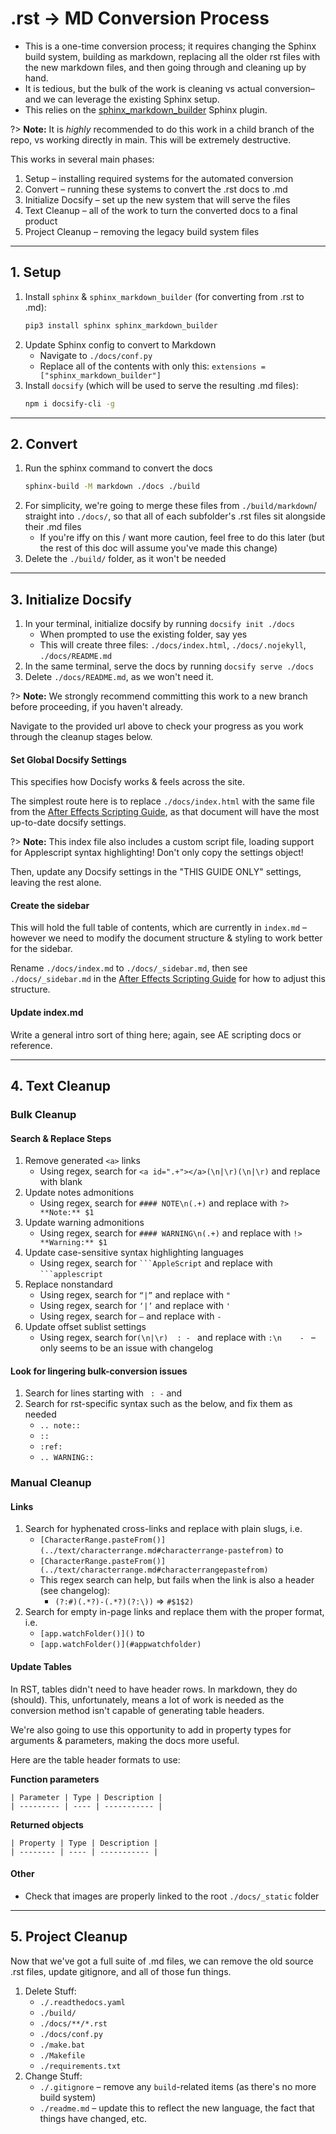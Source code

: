 # .rst -> MD Conversion Process

- This is a one-time conversion process; it requires changing the Sphinx build system, building as markdown, replacing all the older rst files with the new markdown files, and then going through and cleaning up by hand.
- It is tedious, but the bulk of the work is cleaning vs actual conversion– and we can leverage the existing Sphinx setup.
- This relies on the [sphinx_markdown_builder](https://github.com/liran-funaro/sphinx-markdown-builder/) Sphinx plugin.

?> **Note:** It is *highly* recommended to do this work in a child branch of the repo, vs working directly in main. This will be extremely destructive.

This works in several main phases:

1. Setup – installing required systems for the automated conversion
2. Convert – running these systems to convert the .rst docs to .md
3. Initialize Docsify – set up the new system that will serve the files
4. Text Cleanup – all of the work to turn the converted docs to a final product
5. Project Cleanup – removing the legacy build system files

---

## 1. Setup

1. Install `sphinx` & `sphinx_markdown_builder` (for converting from .rst to .md):
    ```sh
    pip3 install sphinx sphinx_markdown_builder
    ```
2. Update Sphinx config to convert to Markdown
    - Navigate to `./docs/conf.py`
    - Replace all of the contents with only this: `extensions = ["sphinx_markdown_builder"]`
3. Install `docsify` (which will be used to serve the resulting .md files):
    ```sh
    npm i docsify-cli -g
    ```

---

## 2. Convert

1. Run the sphinx command to convert the docs
    ```sh
    sphinx-build -M markdown ./docs ./build
    ```
2. For simplicity, we're going to merge these files from `./build/markdown`/ straight into `./docs/`, so that all of each subfolder's .rst files sit alongside their .md files
    - If you're iffy on this / want more caution, feel free to do this later (but the rest of this doc will assume you've made this change)
3. Delete the `./build/` folder, as it won't be needed

---

## 3. Initialize Docsify

1. In your terminal, initialize docsify by running `docsify init ./docs`
    - When prompted to use the existing folder, say yes
    - This will create three files: `./docs/index.html`, `./docs/.nojekyll`, `./docs/README.md`
2. In the same terminal, serve the docs by running `docsify serve ./docs`
3. Delete `./docs/README.md`, as we won't need it.

?> **Note:** We strongly recommend committing this work to a new branch before proceeding, if you haven't already.

Navigate to the provided url above to check your progress as you work through the cleanup stages below.

#### Set Global Docsify Settings

This specifies how Docisfy works & feels across the site.

The simplest route here is to replace `./docs/index.html` with the same file from the [After Effects Scripting Guide](https://github.com/docsforadobe/after-effects-scripting-guide/), as that document will have the most up-to-date docsify settings.

?> **Note:** This index file also includes a custom script file, loading support for Applescript syntax highlighting! Don't only copy the settings object!

Then, update any Docsify settings in the "THIS GUIDE ONLY" settings, leaving the rest alone.

#### Create the sidebar

This will hold the full table of contents, which are currently in `index.md` – however we need to modify the document structure & styling to work better for the sidebar.

Rename `./docs/index.md` to `./docs/_sidebar.md`, then see `./docs/_sidebar.md` in the [After Effects Scripting Guide](https://github.com/docsforadobe/after-effects-scripting-guide/) for how to adjust this structure.

#### Update index.md

Write a general intro sort of thing here; again, see AE scripting docs or reference.

---

## 4. Text Cleanup

### Bulk Cleanup

#### Search & Replace Steps

1. Remove generated `<a>` links
    - Using regex, search for `<a id=".+"></a>(\n|\r)(\n|\r)` and replace with blank
2. Update notes admonitions
    - Using regex, search for `#### NOTE\n(.+)` and replace with `?> **Note:** $1`
3. Update warning admonitions
    - Using regex, search for `#### WARNING\n(.+)` and replace with `!> **Warning:** $1`
4. Update case-sensitive syntax highlighting languages
    - Using regex, search for `` ```AppleScript `` and replace with `` ```applescript ``
5. Replace nonstandard
    - Using regex, search for `“|”` and replace with `"`
    - Using regex, search for `‘|’` and replace with `'`
    - Using regex, search for `–` and replace with `-`
6. Update offset sublist settings
    - Using regex, search for`(\n|\r)  : - ` and replace with `:\n    - ` – only seems to be an issue with changelog

#### Look for lingering bulk-conversion issues

1. Search for lines starting with `  : - ` and
2. Search for rst-specific syntax such as the below, and fix them as needed
    - `.. note::`
    - `::`
    - `:ref:`
    - `.. WARNING::`

### Manual Cleanup

#### Links

1. Search for hyphenated cross-links and replace with plain slugs, i.e.
    - `[CharacterRange.pasteFrom()](../text/characterrange.md#characterrange-pastefrom)` to
    - `[CharacterRange.pasteFrom()](../text/characterrange.md#characterrangepastefrom)`
    - This regex search can help, but fails when the link is also a header (see changelog):
      - `(?:#)(.*?)-(.*?)(?:\))` => `#$1$2)`
2. Search for empty in-page links and replace them with the proper format, i.e.
    - `[app.watchFolder()]()` to
    - `[app.watchFolder()](#appwatchfolder)`

#### Update Tables

In RST, tables didn't need to have header rows. In markdown, they do (should). This, unfortunately, means a lot of work is needed as the conversion method isn't capable of generating table headers.

We're also going to use this opportunity to add in property types for arguments & parameters, making the docs more useful.

Here are the table header formats to use:

**Function parameters**

```
| Parameter | Type | Description |
| --------- | ---- | ----------- |
```

**Returned objects**

```
| Property | Type | Description |
| -------- | ---- | ----------- |
```

#### Other

- Check that images are properly linked to the root `./docs/_static` folder

---

## 5. Project Cleanup

Now that we've got a full suite of .md files, we can remove the old source .rst files, update gitignore, and all of those fun things.

1. Delete Stuff:
    - `./.readthedocs.yaml`
    - `./build/`
    - `./docs/**/*.rst`
    - `./docs/conf.py`
    - `./make.bat`
    - `./Makefile`
    - `./requirements.txt`
2. Change Stuff:
    - `./.gitignore` – remove any `build`-related items (as there's no more build system)
    - `./readme.md` – update this to reflect the new language, the fact that things have changed, etc.
